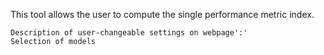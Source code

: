 This tool allows the user to compute the single performance metric index.

    Description of user-changeable settings on webpage':'
    Selection of models 
